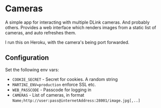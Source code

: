 # Cameras

A simple app for interacting with multiple DLink cameras. And probably others. Provides a web interface which renders images from a static list of cameras, and auto refreshes them.

I run this on Heroku, with the camera's being port forwarded.

## Configuration

Set the following env vars:

* `COOKIE_SECRET` - Secret for cookies. A random string
* `MARTINI_ENV=production` enforce SSL etc.
* `WEB_PASSCODE` - Passcode for logging in
* `CAMERAS` - List of cameras, in format `Name;http://user:pass@internetAddress:28001/image.jpg[,..]`

